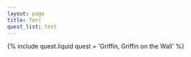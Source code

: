 ```yaml
---
layout: page
title: Тест
quest_list: test
---
```


{% include quest.liquid quest = 'Griffin, Griffin on the Wall' %}